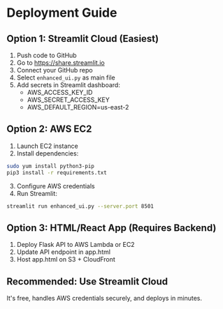 # Deployment Guide

## Option 1: Streamlit Cloud (Easiest)

1. Push code to GitHub
2. Go to https://share.streamlit.io
3. Connect your GitHub repo
4. Select `enhanced_ui.py` as main file
5. Add secrets in Streamlit dashboard:
   - AWS_ACCESS_KEY_ID
   - AWS_SECRET_ACCESS_KEY
   - AWS_DEFAULT_REGION=us-east-2

## Option 2: AWS EC2

1. Launch EC2 instance
2. Install dependencies:
```bash
sudo yum install python3-pip
pip3 install -r requirements.txt
```

3. Configure AWS credentials
4. Run Streamlit:
```bash
streamlit run enhanced_ui.py --server.port 8501
```

## Option 3: HTML/React App (Requires Backend)

1. Deploy Flask API to AWS Lambda or EC2
2. Update API endpoint in app.html
3. Host app.html on S3 + CloudFront

## Recommended: Use Streamlit Cloud

It's free, handles AWS credentials securely, and deploys in minutes.